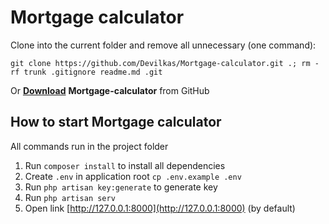 # Mortgage calculator

Clone into the current folder and remove all unnecessary (one command):

    git clone https://github.com/Devilkas/Mortgage-calculator.git .; rm -rf trunk .gitignore readme.md .git

Or **[Download](https://github.com/Devilkas/Mortgage-calculator/archive/refs/heads/main.zip)** **Mortgage-calculator** from GitHub

## How to start Mortgage calculator
All commands run in the project folder
 1. Run `composer install` to install all dependencies
 2. Create `.env` in application root `cp .env.example .env`
 3. Run `php artisan key:generate` to generate key
 4. Run `php artisan serv` 
 5. Open link [http://127.0.0.1:8000](http://127.0.0.1:8000) (by default)